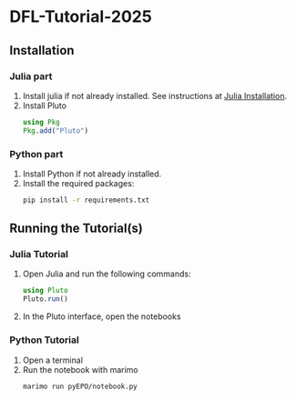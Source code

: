 # DFL-Tutorial-2025

## Installation

### Julia part
1. Install julia if not already installed. See instructions at [Julia Installation](https://julialang.org/downloads/).
2. Install Pluto
   ```julia
   using Pkg
   Pkg.add("Pluto")
   ```

### Python part
1. Install Python if not already installed.
2. Install the required packages:
   ```bash
   pip install -r requirements.txt
   ```

## Running the Tutorial(s)
### Julia Tutorial
1. Open Julia and run the following commands:
   ```julia
   using Pluto
   Pluto.run()
   ```
2. In the Pluto interface, open the notebooks

### Python Tutorial
1. Open a terminal
2. Run the notebook with marimo
   ```bash
   marimo run pyEPO/notebook.py
   ```


